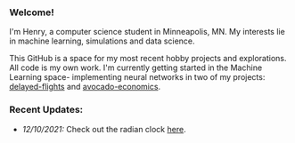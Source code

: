 ### Welcome!

I'm Henry, a computer science student in Minneapolis, MN. My interests lie in machine learning, simulations and data science.

This GitHub is a space for my most recent hobby projects and explorations. All code is my own work. I'm currently getting started in the Machine Learning space- implementing neural networks in two of my projects: [delayed-flights](https://github.com/henryburkhardt/delayed-flights) and [avocado-economics](https://github.com/henryburkhardt/avocado-economics).

### Recent Updates:
- <i>12/10/2021:</i> Check out the radian clock [here](https://henryburkhardt.github.io/radianClock/).